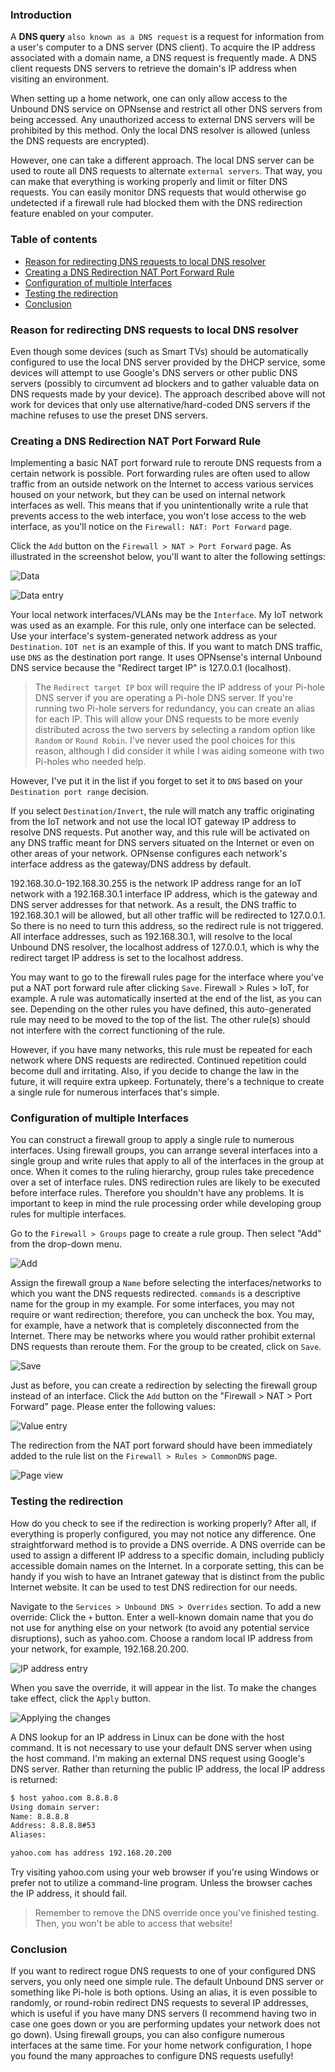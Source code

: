 ### Introduction
A **DNS query** `also known as a DNS request` is a request for information from a user's computer to a DNS server (DNS client). To acquire the IP address associated with a domain name, a DNS request is frequently made. A DNS client requests DNS servers to retrieve the domain's IP address when visiting an environment.

When setting up a home network, one can only allow access to the Unbound DNS service on OPNsense and restrict all other DNS servers from being accessed. Any unauthorized access to external DNS servers will be prohibited by this method. Only the local DNS resolver is allowed (unless the DNS requests are encrypted).

However, one can take a different approach. The local DNS server can be used to route all DNS requests to alternate `external servers`. That way, you can make that everything is working properly and limit or filter DNS requests. You can easily monitor DNS requests that would otherwise go undetected if a firewall rule had blocked them with the DNS redirection feature enabled on your computer.

### Table of contents
- [Reason for redirecting DNS requests to local DNS resolver](#reason-for-redirecting-dns-requests-to-local-dns-resolver)
- [Creating a DNS Redirection NAT Port Forward Rule](#creating-a-dns-redirection-nat-port-forward-rule)
- [Configuration of multiple Interfaces](#configuration-of-multiple-interfaces)
- [Testing the redirection](#testing-the-redirection)
- [Conclusion](#conclusion)

###  Reason for redirecting DNS requests to local DNS resolver
Even though some devices (such as Smart TVs) should be automatically configured to use the local DNS server provided by the DHCP service, some devices will attempt to use Google's DNS servers or other public DNS servers (possibly to circumvent ad blockers and to gather valuable data on DNS requests made by your device). The approach described above will not work for devices that only use alternative/hard-coded DNS servers if the machine refuses to use the preset DNS servers.

### Creating a DNS Redirection NAT Port Forward Rule
Implementing a basic NAT port forward rule to reroute DNS requests from a certain network is possible. Port forwarding rules are often used to allow traffic from an outside network on the Internet to access various services housed on your network, but they can be used on internal network interfaces as well. This means that if you unintentionally write a rule that prevents access to the web interface, you won't lose access to the web interface, as you'll notice on the `Firewall: NAT: Port Forward` page.

Click the `Add` button on the `Firewall > NAT > Port Forward` page. As illustrated in the screenshot below, you'll want to alter the following settings:

![Data](/engineering-education/how-to-use-a-local-dns-resolver-to-redirect-all-dns-requests/image-01)

![Data entry](/engineering-education/how-to-use-a-local-dns-resolver-to-redirect-all-dns-requests/image-02)

Your local network interfaces/VLANs may be the `Interface`. My IoT network was used as an example. For this rule, only one interface can be selected. Use your interface's system-generated network address as your `Destination`. `IOT net` is an example of this. If you want to match DNS traffic, use `DNS` as the destination port range. It uses OPNsense's internal Unbound DNS service because the "Redirect target IP" is 127.0.0.1 (localhost).

>The `Redirect target IP` box will require the IP address of your Pi-hole DNS server if you are operating a Pi-hole DNS server. If you're running two Pi-hole servers for redundancy, you can create an alias for each IP. This will allow your DNS requests to be more evenly distributed across the two servers by selecting a random option like `Random` or `Round Robin`. I've never used the pool choices for this reason, although I did consider it while I was aiding someone with two Pi-holes who needed help.

However, I've put it in the list if you forget to set it to `DNS` based on your `Destination port range` decision.

If you select `Destination/Invert`, the rule will match any traffic originating from the IoT network and not use the local IOT gateway IP address to resolve DNS requests. Put another way, and this rule will be activated on any DNS traffic meant for DNS servers situated on the Internet or even on other areas of your network. OPNsense configures each network's interface address as the gateway/DNS address by default.

192.168.30.0-192.168.30.255 is the network IP address range for an IoT network with a 192.168.30.1 interface IP address, which is the gateway and DNS server addresses for that network. As a result, the DNS traffic to 192.168.30.1 will be allowed, but all other traffic will be redirected to 127.0.0.1. So there is no need to turn this address, so the redirect rule is not triggered. All interface addresses, such as 192.168.30.1, will resolve to the local Unbound DNS resolver, the localhost address of 127.0.0.1, which is why the redirect target IP address is set to the localhost address.

You may want to go to the firewall rules page for the interface where you've put a NAT port forward rule after clicking `Save`. Firewall > Rules > IoT, for example. A rule was automatically inserted at the end of the list, as you can see. Depending on the other rules you have defined, this auto-generated rule may need to be moved to the top of the list. The other rule(s) should not interfere with the correct functioning of the rule.

However, if you have many networks, this rule must be repeated for each network where DNS requests are redirected. Continued repetition could become dull and irritating. Also, if you decide to change the law in the future, it will require extra upkeep. Fortunately, there's a technique to create a single rule for numerous interfaces that's simple.

### Configuration of multiple Interfaces
You can construct a firewall group to apply a single rule to numerous interfaces. Using firewall groups, you can arrange several interfaces into a single group and write rules that apply to all of the interfaces in the group at once. When it comes to the ruling hierarchy, group rules take precedence over a set of interface rules. DNS redirection rules are likely to be executed before interface rules. Therefore you shouldn't have any problems. It is important to keep in mind the rule processing order while developing group rules for multiple interfaces.

Go to the `Firewall > Groups` page to create a rule group. Then select "Add" from the drop-down menu.

![Add](/engineering-education/how-to-use-a-local-dns-resolver-to-redirect-all-dns-requests/image-03)

Assign the firewall group a `Name` before selecting the interfaces/networks to which you want the DNS requests redirected. `commands` is a descriptive name for the group in my example. For some interfaces, you may not require or want redirection; therefore, you can uncheck the box. You may, for example, have a network that is completely disconnected from the Internet. There may be networks where you would rather prohibit external DNS requests than reroute them. For the group to be created, click on `Save`.

![Save](/engineering-education/how-to-use-a-local-dns-resolver-to-redirect-all-dns-requests/image-04)

Just as before, you can create a redirection by selecting the firewall group instead of an interface. Click the `Add` button on the "Firewall > NAT > Port Forward" page. Please enter the following values:

![Value entry](/engineering-education/how-to-use-a-local-dns-resolver-to-redirect-all-dns-requests/image-05)

The redirection from the NAT port forward should have been immediately added to the rule list on the `Firewall > Rules > CommonDNS` page.

![Page view](/engineering-education/how-to-use-a-local-dns-resolver-to-redirect-all-dns-requests/image-06)

### Testing the redirection
How do you check to see if the redirection is working properly? After all, if everything is properly configured, you may not notice any difference. One straightforward method is to provide a DNS override. A DNS override can be used to assign a different IP address to a specific domain, including publicly accessible domain names on the Internet. In a corporate setting, this can be handy if you wish to have an Intranet gateway that is distinct from the public Internet website. It can be used to test DNS redirection for our needs.

Navigate to the `Services > Unbound DNS > Overrides` section. To add a new override:
Click the `+` button.
Enter a well-known domain name that you do not use for anything else on your network (to avoid any potential service disruptions), such as yahoo.com.
Choose a random local IP address from your network, for example, 192.168.20.200.

![IP address entry](/engineering-education/how-to-use-a-local-dns-resolver-to-redirect-all-dns-requests/image-07)

When you save the override, it will appear in the list. To make the changes take effect, click the `Apply` button.

![Applying the changes](/engineering-education/how-to-use-a-local-dns-resolver-to-redirect-all-dns-requests/image-08)

A DNS lookup for an IP address in Linux can be done with the host command. It is not necessary to use your default DNS server when using the host command. I'm making an external DNS request using Google's DNS server. Rather than returning the public IP address, the local IP address is returned:

```bash
$ host yahoo.com 8.8.8.8
Using domain server:
Name: 8.8.8.8
Address: 8.8.8.8#53
Aliases: 

yahoo.com has address 192.168.20.200
```

Try visiting yahoo.com using your web browser if you're using Windows or prefer not to utilize a command-line program. Unless the browser caches the IP address, it should fail.

>Remember to remove the DNS override once you've finished testing. Then, you won't be able to access that website!


### Conclusion
If you want to redirect rogue DNS requests to one of your configured DNS servers, you only need one simple rule. The default Unbound DNS server or something like Pi-hole is both options. Using an alias, it is even possible to randomly, or round-robin redirect DNS requests to several IP addresses, which is useful if you have many DNS servers (I recommend having two in case one goes down or you are performing updates your network does not go down). Using firewall groups, you can also configure numerous interfaces at the same time. For your home network configuration, I hope you found the many approaches to configure DNS requests usefully!

